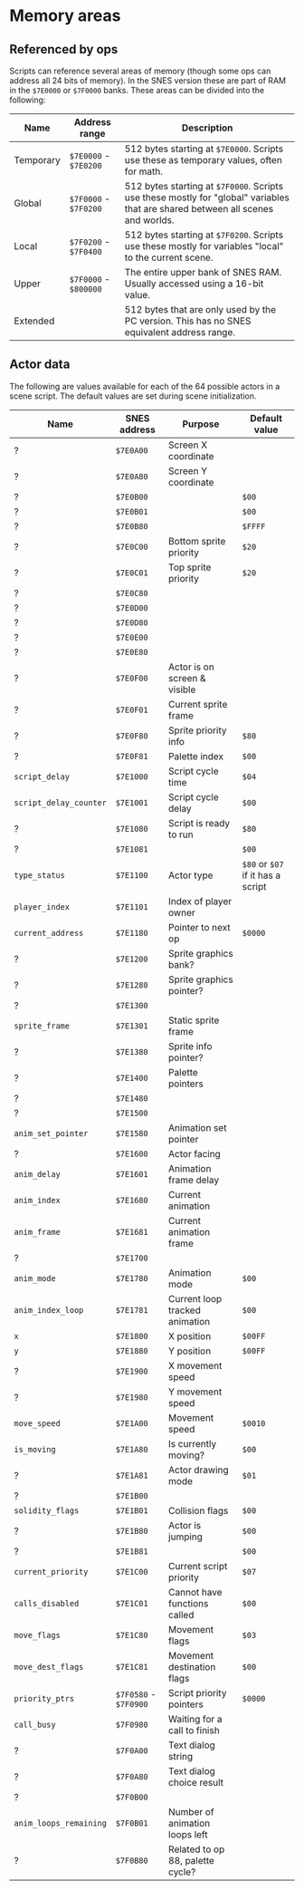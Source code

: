 # Memory areas

## Referenced by ops

Scripts can reference several areas of memory (though some ops can address all 24 bits of memory). In the SNES version
these are part of RAM in the `$7E0000` or `$7F0000` banks. These areas can be divided into the following:

| Name      | Address range         | Description                                                                                                                     |
|-----------|-----------------------|---------------------------------------------------------------------------------------------------------------------------------|
| Temporary | `$7E0000` - `$7E0200` | 512 bytes starting at `$7E0000`. Scripts use these as temporary values, often for math.                                         |
| Global    | `$7F0000` - `$7F0200` | 512 bytes starting at `$7F0000`. Scripts use these mostly for "global" variables that are shared between all scenes and worlds. |
| Local     | `$7F0200` - `$7F0400` | 512 bytes starting at `$7F0200`. Scripts use these mostly for variables "local" to the current scene.                           |
| Upper     | `$7F0000` - `$800000` | The entire upper bank of SNES RAM. Usually accessed using a 16-bit value.                                                       |
| Extended  |                       | 512 bytes that are only used by the PC version. This has no SNES equivalent address range.                                      |

## Actor data

The following are values available for each of the 64 possible actors in a scene script. The default values are set
during scene initialization.

| Name                   | SNES address          | Purpose                          | Default value                     |
|------------------------|-----------------------|----------------------------------|-----------------------------------|
| ?                      | `$7E0A00`             | Screen X coordinate              |                                   |
| ?                      | `$7E0A80`             | Screen Y coordinate              |                                   |
| ?                      | `$7E0B00`             |                                  | `$00`                             |
| ?                      | `$7E0B01`             |                                  | `$00`                             |
| ?                      | `$7E0B80`             |                                  | `$FFFF`                           |
| ?                      | `$7E0C00`             | Bottom sprite priority           | `$20`                             |
| ?                      | `$7E0C01`             | Top sprite priority              | `$20`                             |
| ?                      | `$7E0C80`             |                                  |                                   |
| ?                      | `$7E0D00`             |                                  |                                   |
| ?                      | `$7E0D80`             |                                  |                                   |
| ?                      | `$7E0E00`             |                                  |                                   |
| ?                      | `$7E0E80`             |                                  |                                   |
| ?                      | `$7E0F00`             | Actor is on screen & visible     |                                   |
| ?                      | `$7E0F01`             | Current sprite frame             |                                   |
| ?                      | `$7E0F80`             | Sprite priority info             | `$80`                             |
| ?                      | `$7E0F81`             | Palette index                    | `$00`                             |
| `script_delay`         | `$7E1000`             | Script cycle time                | `$04`                             |
| `script_delay_counter` | `$7E1001`             | Script cycle delay               | `$00`                             |
| ?                      | `$7E1080`             | Script is ready to run           | `$80`                             |
| ?                      | `$7E1081`             |                                  | `$00`                             |
| `type_status`          | `$7E1100`             | Actor type                       | `$80` or `$07` if it has a script |
| `player_index`         | `$7E1101`             | Index of player owner            |                                   |
| `current_address`      | `$7E1180`             | Pointer to next op               | `$0000`                           |
| ?                      | `$7E1200`             | Sprite graphics bank?            |                                   |
| ?                      | `$7E1280`             | Sprite graphics pointer?         |                                   |
| ?                      | `$7E1300`             |                                  |                                   |
| `sprite_frame`         | `$7E1301`             | Static sprite frame              |                                   |
| ?                      | `$7E1380`             | Sprite info pointer?             |                                   |
| ?                      | `$7E1400`             | Palette pointers                 |                                   |
| ?                      | `$7E1480`             |                                  |                                   |
| ?                      | `$7E1500`             |                                  |                                   |
| `anim_set_pointer`     | `$7E1580`             | Animation set pointer            |                                   |
| ?                      | `$7E1600`             | Actor facing                     |                                   |
| `anim_delay`           | `$7E1601`             | Animation frame delay            |                                   |
| `anim_index`           | `$7E1680`             | Current animation                |                                   |
| `anim_frame`           | `$7E1681`             | Current animation frame          |                                   |
| ?                      | `$7E1700`             |                                  |                                   |
| `anim_mode`            | `$7E1780`             | Animation mode                   | `$00`                             |
| `anim_index_loop`      | `$7E1781`             | Current loop tracked animation   | `$00`                             |
| `x`                    | `$7E1800`             | X position                       | `$00FF`                           |
| `y`                    | `$7E1880`             | Y position                       | `$00FF`                           |
| ?                      | `$7E1900`             | X movement speed                 |                                   |
| ?                      | `$7E1980`             | Y movement speed                 |                                   |
| `move_speed`           | `$7E1A00`             | Movement speed                   | `$0010`                           |
| `is_moving`            | `$7E1A80`             | Is currently moving?             | `$00`                             |
| ?                      | `$7E1A81`             | Actor drawing mode               | `$01`                             |
| ?                      | `$7E1B00`             |                                  |                                   |
| `solidity_flags`       | `$7E1B01`             | Collision flags                  | `$00`                             |
| ?                      | `$7E1B80`             | Actor is jumping                 | `$00`                             |
| ?                      | `$7E1B81`             |                                  | `$00`                             |
| `current_priority`     | `$7E1C00`             | Current script priority          | `$07`                             |
| `calls_disabled`       | `$7E1C01`             | Cannot have functions called     | `$00`                             |
| `move_flags`           | `$7E1C80`             | Movement flags                   | `$03`                             |
| `move_dest_flags`      | `$7E1C81`             | Movement destination flags       | `$00`                             |
| `priority_ptrs`        | `$7F0580` - `$7F0900` | Script priority pointers         | `$0000`                           |
| `call_busy`            | `$7F0980`             | Waiting for a call to finish     |                                   |
| ?                      | `$7F0A00`             | Text dialog string               |                                   |
| ?                      | `$7F0A80`             | Text dialog choice result        |                                   |
| ?                      | `$7F0B00`             |                                  |                                   |
| `anim_loops_remaining` | `$7F0B01`             | Number of animation loops left   |                                   |
| ?                      | `$7F0B80`             | Related to op 88, palette cycle? |                                   |
